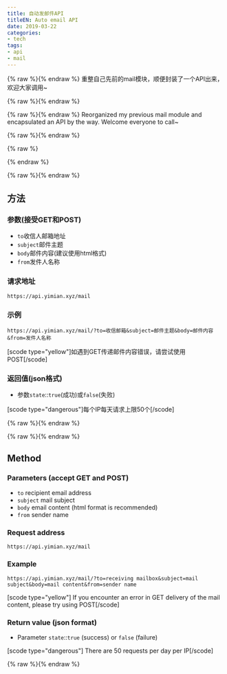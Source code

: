 ```yaml
---
title: 自动发邮件API
titleEN: Auto email API
date: 2019-03-22
categories:
- tech
tags:
- api
- mail
---
```



{% raw %}<span class=".zh">{% endraw %}
重整自己先前的mail模块，顺便封装了一个API出来，欢迎大家调用~


{% raw %}</span>{% endraw %}


{% raw %}<span class=".en">{% endraw %}
Reorganized my previous mail module and encapsulated an API by the way. Welcome everyone to call~

{% raw %}</span>{% endraw %}


<!--more-->

{% raw %}
<script>
	session.onload(function(){
		if(page.tran.getLang() == 'en'){
			tips.warning({
				title: 'Caution',
				position: 'topRight',
				message: 'This page was translated by Machine!!',
				buttons: [['<button>Show Original Page</button>', function (instance, toast) {
					page.tran.setLang('zh');
             		instance.hide({ transitionOut: 'fadeOut' }, toast, 'button');
        		}, true]]
			});
		}
	});
</script>
{% endraw %}

{% raw %}<span class=".zh">{% endraw %}

## 方法

### 参数(接受GET和POST)
 - `to`收信人邮箱地址
 - `subject`邮件主题
 - `body`邮件内容(建议使用html格式)
 - `from`发件人名称

### 请求地址
````
https://api.yimian.xyz/mail
````

### 示例
````
https://api.yimian.xyz/mail/?to=收信邮箱&subject=邮件主题&body=邮件内容&from=发件人名称
````

[scode type="yellow"]如遇到GET传递邮件内容错误，请尝试使用POST[/scode]

### 返回值(json格式)
 - 参数`state`::`true`(成功)或`false`(失败)

[scode type="dangerous"]每个IP每天请求上限50个[/scode]



{% raw %}</span>{% endraw %}

{% raw %}<span class=".en">{% endraw %}

## Method

### Parameters (accept GET and POST)
  - `to` recipient email address
  - `subject` mail subject
  - `body` email content (html format is recommended)
  - `from` sender name

### Request address
````
https://api.yimian.xyz/mail
````

### Example
````
https://api.yimian.xyz/mail/?to=receiving mailbox&subject=mail subject&body=mail content&from=sender name
````

[scode type="yellow"] If you encounter an error in GET delivery of the mail content, please try using POST[/scode]

### Return value (json format)
  - Parameter `state`::`true` (success) or `false` (failure)

[scode type="dangerous"] There are 50 requests per day per IP[/scode]

{% raw %}</span>{% endraw %}